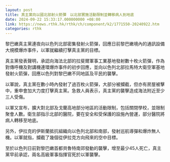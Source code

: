 ```yaml
---
layout: post
title: 真主黨向以國北部射火箭彈　以北部實施活動限制並轉移病人到地底
date: 2024-09-22 15:33:17.000000000 +08:00
link: https://news.rthk.hk/rthk/ch/component/k2/1771550-20240922.htm
categories: rthk
---
```


黎巴嫩真主黨連夜向以色列北部密集發射火箭彈，回應日前黎巴嫩境內的通訊設備大規模爆炸事件，以軍就繼續打擊真主黨的目標。

真主黨發表聲明，承認向海法北部的拉斐爾軍事工業基地發射數十枚火箭彈，作為對傳呼機及對講機連環爆炸事件的初步回應，並向以色列北部拉馬特大衛空軍基地發射火箭彈，回應以色列對黎巴嫩不同地區及平民的襲擊。

以軍說，真主黨在數小時內發射了過百枚火箭彈，大部分被攔截，但亦有房屋被擊中，重申會加大力度打擊真主黨。急救人員表示，真主黨的襲擊造成海法附近至少三人受傷。

以軍又宣布，擴大對北部及戈蘭高地部分地區的活動限制，包括關閉學校，並限制聚會人數。衛生部指示北部的醫院，要在安全和受保護的設施內營運，部分醫院將病人轉移至地底。

另外，伊拉克的伊斯蘭抵抗組織向以色列北部和南部，發射巡航導彈和爆炸無人機。以軍就指，攔截了幾個從伊拉克方向飛來的空中目標。

至於以色列日前對黎巴嫩首都貝魯特南郊發動的襲擊，增至最少45人死亡，真主黨早前承認，兩名高級軍事指揮官死於以軍襲擊。

